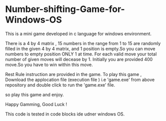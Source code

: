 # Number-shifting-Game-for-Windows-OS
 This is a mini game developed in c language for windows environment.

There is a 4 by 4 matrix , 15 numbers in the range from 1 to 15 are randomly filled in the given 4 by 4 matrix, and 1 position is empty.So you can move numbers to empty position ONLY 1 at time. For each valid move your total number of given moves will decease by 1. Initially you are provided 400 move.So you have to win within this move.

Rest Rule instruction are provided in the game. To play this game , Download the applocation file (execution file )
i.e 'game.exe' from above repository  and double click to run the 'game.exe' file.


so play this game and enjoy.

Happy Gamming, Good Luck !




This code is tested in code blocks ide udner windows OS.



